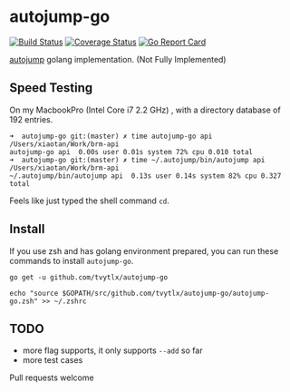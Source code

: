 # autojump-go

[![Build Status](https://travis-ci.org/tanx-code/autojump-go.svg?branch=master)](https://travis-ci.org/tanx-code/autojump-go)
[![Coverage Status](https://coveralls.io/repos/github/tanx-code/autojump-go/badge.svg?branch=master)](https://coveralls.io/github/tanx-code/autojump-go?branch=master)
[![Go Report Card](https://goreportcard.com/badge/github.com/tanx-code/autojump-go)](https://goreportcard.com/report/github.com/tanx-code/autojump-go)

[autojump](https://github.com/wting/autojump) golang implementation. (Not Fully Implemented)

## Speed Testing

On my MacbookPro (Intel Core i7 2.2 GHz) , with a directory database of 192 entries.

```
➜  autojump-go git:(master) ✗ time autojump-go api
/Users/xiaotan/Work/brm-api
autojump-go api  0.00s user 0.01s system 72% cpu 0.010 total
➜  autojump-go git:(master) ✗ time ~/.autojump/bin/autojump api
/Users/xiaotan/Work/brm-api
~/.autojump/bin/autojump api  0.13s user 0.14s system 82% cpu 0.327 total
```

Feels like just typed the shell command `cd`.

## Install

If you use zsh and has golang environment prepared, you can run these commands to install `autojump-go`.

```
go get -u github.com/tvytlx/autojump-go

echo "source $GOPATH/src/github.com/tvytlx/autojump-go/autojump-go.zsh" >> ~/.zshrc
```

## TODO

* more flag supports, it only supports `--add` so far
* more test cases

Pull requests welcome
